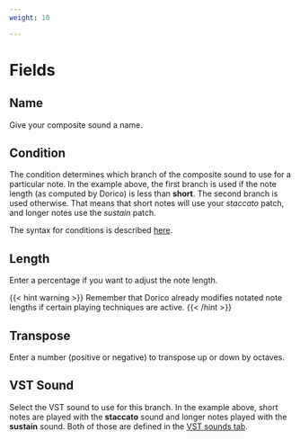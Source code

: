```yaml
---
weight: 10

---
```

# Fields

## Name

Give your composite sound a name.

## Condition

The condition determines which branch of the composite sound to use for a particular note. In the example above,
the first branch is used if the note length (as computed by Dorico) is less than **short**.
The second branch is used otherwise. That means that short notes will use your _staccato_ patch, and longer notes
use the _sustain_ patch.

The syntax for conditions is described [here](/docs/tool/composite-tab/condition-syntax).

## Length

Enter a percentage if you want to adjust the note length.

{{< hint warning >}}
Remember that Dorico already modifies notated note lengths if certain playing techniques are active.
{{< /hint >}}

## Transpose

Enter a number (positive or negative) to transpose up or down by octaves.

## VST Sound

Select the VST sound to use for this branch. In the example above, short notes are played with the **staccato**
sound and longer notes played with the **sustain** sound.
Both of those are defined in the [VST sounds tab](/docs/tool/vst-tab).
